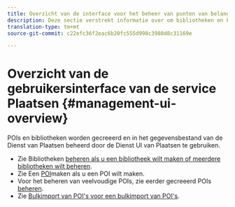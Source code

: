 ```yaml
---
title: Overzicht van de interface voor het beheer van punten van belang
description: Deze sectie verstrekt informatie over om bibliotheken en POIs door de Dienst UI van Plaatsen tot stand te brengen en te beheren.
translation-type: tm+mt
source-git-commit: c22efc36f2eac6b20fc555d998c3988d8c31169e

---
```



# Overzicht van de gebruikersinterface van de service Plaatsen {#management-ui-overview}

POIs en bibliotheken worden gecreeerd en in het gegevensbestand van de Dienst van Plaatsen beheerd door de Dienst UI van Plaatsen te gebruiken.

* Zie Bibliotheken [beheren als u een bibliotheek wilt maken of meerdere bibliotheken wilt beheren](/help/poi-mgmt-ui/manage-libraries-in-the-places-ui.md).
* Zie Een [POI](/help/poi-mgmt-ui/create-a-poi-ui.md)maken als u een POI wilt maken.
* Voor het beheren van veelvoudige POIs, zie eerder gecreeerd POIs [beheren](/help/poi-mgmt-ui/managing-pois-in-the-places-ui.md).
* Zie [Bulkimport van POI&#39;s voor een bulkimport van POI&#39;s](/help/poi-mgmt-ui/bulk-upload-pois.md).